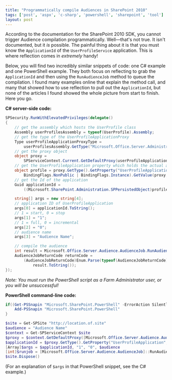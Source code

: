 ```yaml
---
title: "Programmatically compile Audiences in SharePoint 2010"
tags: ['post', 'aspx', 'c-sharp', 'powershell', 'sharepoint', 'tool']
layout: post
---
```


According to the documentation for the SharePoint 2010 SDK, you cannot
trigger Audience compilation programmatically. Well—that's not true. It
isn't documented, but it *is* possible. The painful thing about it is
that you must know the `ApplicationId` of the `UserProfileService`
application. This is where reflection comes in *extremely*
handy!<!--more-->

Below, you will find two incredibly similar snippets of code: one C#
example and one PowerShell example. They both focus on reflecting to
grab the `ApplicationId` and then using the `RunAudienceJob` method to
queue the compilation. I found many examples online that explain the
method call, and many that showed how to use reflection to pull out the
`ApplicationId`, but none of the articles I found showed the whole
picture from start to finish. Here you go.

**C# server-side code:**

```cs
SPSecurity.RunWithElevatedPrivileges(delegate()
{
	// get the assembly which hosts the UserProfile class
	Assembly userProfilesAssembly = typeof(UserProfile).Assembly;
	// get the type of the UserProfileApplicationProxy
	Type userProfileApplicationProxyType =
		userProfilesAssembly.GetType("Microsoft.Office.Server.Administration.UserProfileApplicationProxy");
	// get the proxy object
	object proxy =
		SPServiceContext.Current.GetDefaultProxy(userProfileApplicationProxyType);
	// get the UserProfileApplication property which holds the actual application
	object profile = proxy.GetType().GetProperty("UserProfileApplication",
		BindingFlags.NonPublic | BindingFlags.Instance).GetValue(proxy, null);
	// get the Id of the application
	Guid applicationId =
		((Microsoft.SharePoint.Administration.SPPersistedObject)profile).Id;

	string[] args = new string[4];
	// application ID of UserProfileApplication
	args[0] = applicationId.ToString();
	// 1 = start, 0 = stop
	args[1] = "1";
	// 1 = full, 0 = incremental
	args[2] = "0";
	// audience name
	args[3] = "Audience Name";

	// compile the audience
	int result = Microsoft.Office.Server.Audience.AudienceJob.RunAudienceJob(args);
	AudienceJobReturnCode returnCode =
		(AudienceJobReturnCode)Enum.Parse(typeof(AudienceJobReturnCode),
			result.ToString());
});
```

*Note: You must run the PowerShell script as a Farm Administrator user,
or you will be unsuccessful!*

**PowerShell command-line code:**

```powershell
if((Get-PSSnapin "Microsoft.SharePoint.PowerShell" -ErrorAction SilentlyContinue) -eq $null) {
	Add-PSSnapin "Microsoft.SharePoint.PowerShell"
}

$site = Get-SPSite "http://location.of.site"
$audience = "Audience Name"
$context = Get-SPServiceContext $site
$proxy = $context.GetDefaultProxy([Microsoft.Office.Server.Audience.AudienceJob].Assembly.GetType("Microsoft.Office.Server.Administration.UserProfileApplicationProxy"))
$applicationId = $proxy.GetType().GetProperty("UserProfileApplication", [System.Reflection.BindingFlags]"NonPublic, Instance").GetValue($proxy, $null).Id.Guid
[Array]$args = $applicationId, "1", "0", $audience
[int]$runjob = [Microsoft.Office.Server.Audience.AudienceJob]::RunAudienceJob($args)
$site.Dispose()
```

(For an explanation of `$args` in that PowerShell snippet, see the C#
example.)
